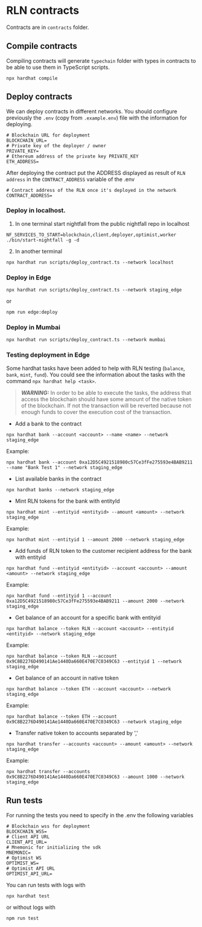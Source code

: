 # RLN contracts
Contracts are in `contracts` folder.
## Compile contracts
Compiling contracts will generate `typechain` folder with types in contracts to be able to use them in TypeScript scripts.
```
npx hardhat compile
```
## Deploy contracts
We can deploy contracts in different networks.
You should configure previously the `.env` (copy from `.example.env`) file with the information for deploying.

```
# Blockchain URL for deployment
BLOCKCHAIN_URL=
# Private key of the deployer / owner
PRIVATE_KEY=
# Ethereum address of the private key PRIVATE_KEY
ETH_ADDRESS=
``` 
After deploying the contract put the ADDRESS displayed as result of `RLN address` in the `CONTRACT_ADDRESS` variable of the .env
```
# Contract address of the RLN once it's deployed in the network
CONTRACT_ADDRESS=
```
### Deploy in localhost.

1. In one terminal start nightfall from the public nightfall repo in localhost
```
NF_SERVICES_TO_START=blockchain,client,deployer,optimist,worker ./bin/start-nightfall -g -d
```
2. In another terminal
```
npx hardhat run scripts/deploy_contract.ts --network localhost
```
### Deploy in Edge
```
npx hardhat run scripts/deploy_contract.ts --network staging_edge
```
or
```
npm run edge:deploy
```

### Deploy in Mumbai
```
npx hardhat run scripts/deploy_contract.ts --network mumbai
```


### Testing deployment in Edge
Some hardhat tasks have been added to help with RLN testing (`balance`, `bank`, `mint`, `fund`). You could see the information about the tasks with the command `npx hardhat help <task>`.

> **_WARNING:_** In order to be able to execute the tasks, the address that access the blockchain should have some amount of the native token of the blockchain. If not the transaction will be reverted because not enough funds to cover the execution cost of the transaction.

- Add a bank to the contract
```
npx hardhat bank --account <account> --name <name> --network staging_edge
```
Example:
```
npx hardhat bank --account 0xa12D5C4921518980c57Ce3fFe275593e4BAB9211 --name "Bank Test 1" --network staging_edge
```
- List available banks in the contract
```
npx hardhat banks --network staging_edge
```
- Mint RLN tokens for the bank with entityId
```
npx hardhat mint --entityid <entityid> --amount <amount> --network staging_edge
```
Example:
```
npx hardhat mint --entityid 1 --amount 2000 --network staging_edge
```
- Add funds of RLN token to the customer recipient address for the bank with entityid
```
npx hardhat fund --entityid <entityid> --account <account> --amount <amount> --network staging_edge
```
Example:
```
npx hardhat fund --entityid 1 --account 0xa12D5C4921518980c57Ce3fFe275593e4BAB9211 --amount 2000 --network staging_edge
```
- Get balance of an account for a specific bank with entityid
```
npx hardhat balance --token RLN --account <account> --entityid <entityid> --network staging_edge      
```
Example:
```
npx hardhat balance --token RLN --account 0x9C8B2276D490141Ae1440Da660E470E7C0349C63 --entityid 1 --network staging_edge
```
- Get balance of an account in native token
```
npx hardhat balance --token ETH --account <account> --network staging_edge      
```
Example:
```
npx hardhat balance --token ETH --account 0x9C8B2276D490141Ae1440Da660E470E7C0349C63 --network staging_edge
```
- Transfer native token to accounts separated by ','
```
npx hardhat transfer --accounts <account> --amount <amount> --network staging_edge      
```
Example:
```
npx hardhat transfer --accounts 0x9C8B2276D490141Ae1440Da660E470E7C0349C63 --amount 1000 --network staging_edge      
```
## Run tests
For running the tests you need to specify in the .env the following variables
```
# Blockchain wss for deployment
BLOCKCHAIN_WSS=
# Client API URL
CLIENT_API_URL=
# Mnemonic for initializing the sdk
MNEMONIC=
# Optimist WS
OPTIMIST_WS=
# Optimist API URL
OPTIMIST_API_URL=
```
You can run tests with logs with
```
npx hardhat test
```
or without logs with 
```
npm run test
```
